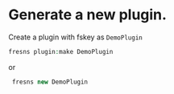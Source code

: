 # Generate a new plugin.

Create a plugin with fskey as `DemoPlugin`

```php
fresns plugin:make DemoPlugin
```
or

```php
 fresns new DemoPlugin
```
